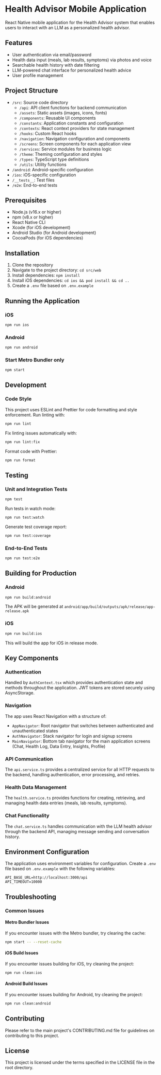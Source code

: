# Health Advisor Mobile Application

React Native mobile application for the Health Advisor system that enables users to interact with an LLM as a personalized health advisor.

## Features

- User authentication via email/password
- Health data input (meals, lab results, symptoms) via photos and voice
- Searchable health history with date filtering
- LLM-powered chat interface for personalized health advice
- User profile management

## Project Structure

- `/src`: Source code directory
  - `/api`: API client functions for backend communication
  - `/assets`: Static assets (images, icons, fonts)
  - `/components`: Reusable UI components
  - `/constants`: Application constants and configuration
  - `/contexts`: React context providers for state management
  - `/hooks`: Custom React hooks
  - `/navigation`: Navigation configuration and components
  - `/screens`: Screen components for each application view
  - `/services`: Service modules for business logic
  - `/theme`: Theming configuration and styles
  - `/types`: TypeScript type definitions
  - `/utils`: Utility functions
- `/android`: Android-specific configuration
- `/ios`: iOS-specific configuration
- `/__tests__`: Test files
- `/e2e`: End-to-end tests

## Prerequisites

- Node.js (v16.x or higher)
- npm (v8.x or higher)
- React Native CLI
- Xcode (for iOS development)
- Android Studio (for Android development)
- CocoaPods (for iOS dependencies)

## Installation

1. Clone the repository
2. Navigate to the project directory: `cd src/web`
3. Install dependencies: `npm install`
4. Install iOS dependencies: `cd ios && pod install && cd ..`
5. Create a `.env` file based on `.env.example`

## Running the Application

### iOS
```bash
npm run ios
```

### Android
```bash
npm run android
```

### Start Metro Bundler only
```bash
npm start
```

## Development

### Code Style
This project uses ESLint and Prettier for code formatting and style enforcement. Run linting with:
```bash
npm run lint
```

Fix linting issues automatically with:
```bash
npm run lint:fix
```

Format code with Prettier:
```bash
npm run format
```

## Testing

### Unit and Integration Tests
```bash
npm test
```

Run tests in watch mode:
```bash
npm run test:watch
```

Generate test coverage report:
```bash
npm run test:coverage
```

### End-to-End Tests
```bash
npm run test:e2e
```

## Building for Production

### Android
```bash
npm run build:android
```
The APK will be generated at `android/app/build/outputs/apk/release/app-release.apk`

### iOS
```bash
npm run build:ios
```
This will build the app for iOS in release mode.

## Key Components

### Authentication
Handled by `AuthContext.tsx` which provides authentication state and methods throughout the application. JWT tokens are stored securely using AsyncStorage.

### Navigation
The app uses React Navigation with a structure of:
- `AppNavigator`: Root navigator that switches between authenticated and unauthenticated states
- `AuthNavigator`: Stack navigator for login and signup screens
- `MainNavigator`: Bottom tab navigator for the main application screens (Chat, Health Log, Data Entry, Insights, Profile)

### API Communication
The `api.service.ts` provides a centralized service for all HTTP requests to the backend, handling authentication, error processing, and retries.

### Health Data Management
The `health.service.ts` provides functions for creating, retrieving, and managing health data entries (meals, lab results, symptoms).

### Chat Functionality
The `chat.service.ts` handles communication with the LLM health advisor through the backend API, managing message sending and conversation history.

## Environment Configuration

The application uses environment variables for configuration. Create a `.env` file based on `.env.example` with the following variables:

```
API_BASE_URL=http://localhost:3000/api
API_TIMEOUT=10000
```

## Troubleshooting

### Common Issues

#### Metro Bundler Issues
If you encounter issues with the Metro bundler, try clearing the cache:
```bash
npm start -- --reset-cache
```

#### iOS Build Issues
If you encounter issues building for iOS, try cleaning the project:
```bash
npm run clean:ios
```

#### Android Build Issues
If you encounter issues building for Android, try cleaning the project:
```bash
npm run clean:android
```

## Contributing

Please refer to the main project's CONTRIBUTING.md file for guidelines on contributing to this project.

## License

This project is licensed under the terms specified in the LICENSE file in the root directory.